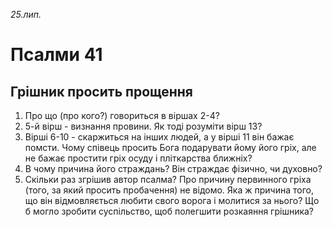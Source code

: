 
_25.лип._

# Псалми 41

## Грішник просить прощення
1. Про що (про кого?) говориться в віршах 2-4?
2. 5-й вірш - визнання провини. Як тоді розуміти вірш 13?
3. Вірші 6-10 - скаржиться на інших людей, а у вірші 11 він бажає помсти. Чому співець просить Бога подарувати йому його гріх, але не бажає простити гріх осуду і пліткарства ближніх?
4. В чому причина його страждань? Він страждає фізично, чи духовно?
5. Скільки раз згрішив автор псалма? Про причину первинного гріха (того, за який просить пробачення) не відомо. Яка ж причина того, що він відмовляється любити свого ворога і молитися за нього? Що б могло зробити суспільство, щоб полегшити розкаяння грішника?
